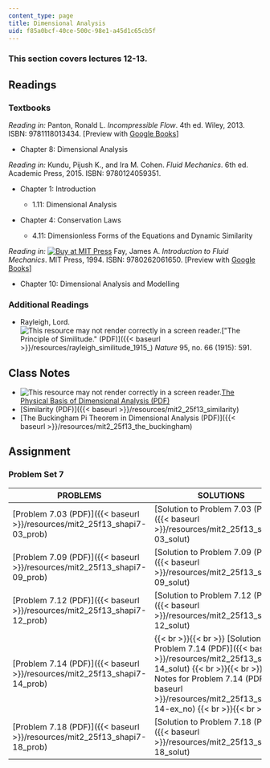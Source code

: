 ```yaml
---
content_type: page
title: Dimensional Analysis
uid: f85a0bcf-40ce-500c-98e1-a45d1c65cb5f
---
```


### This section covers lectures 12-13.

Readings
--------

### Textbooks

_Reading in:_ Panton, Ronald L. _Incompressible Flow_. 4th ed. Wiley, 2013. ISBN: 9781118013434. \[Preview with [Google Books](http://books.google.com/books?id=sa4eAAAAQBAJ&pg=PAfrontcover)\]

*   Chapter 8: Dimensional Analysis

_Reading in:_ Kundu, Pijush K., and Ira M. Cohen. _Fluid Mechanics_. 6th ed. Academic Press, 2015. ISBN: 9780124059351.

*   Chapter 1: Introduction
    *   1.11: Dimensional Analysis

*   Chapter 4: Conservation Laws
    *   4.11: Dimensionless Forms of the Equations and Dynamic Similarity

_Reading in:_ [![Buy at MIT
Press](/images/mp_logo.gif)](https://mitpress.mit.edu/9780262061650) Fay, James A. _Introduction to Fluid Mechanics_. MIT Press, 1994. ISBN: 9780262061650. \[Preview with [Google Books](http://books.google.com/books?id=XGVpue4954wC&pg=PAfrontcover)\]

*   Chapter 10: Dimensional Analysis and Modelling

### Additional Readings

*   Rayleigh, Lord. ![This resource may not render correctly in a screen reader.](/images/inacessible.gif)["The Principle of Similitude." (PDF)]({{< baseurl >}}/resources/rayleigh_similitude_1915_) _Nature_ 95, no. 66 (1915): 591.

Class Notes
-----------

*   ![This resource may not render correctly in a screen reader.](/images/inacessible.gif)[The Physical Basis of Dimensional Analysis (PDF)](http://web.mit.edu/2.25/www/pdf/DA_unified.pdf)
*   [Similarity (PDF)]({{< baseurl >}}/resources/mit2_25f13_similarity)
*   [The Buckingham Pi Theorem in Dimensional Analysis (PDF)]({{< baseurl >}}/resources/mit2_25f13_the_buckingham)

Assignment
----------

### Problem Set 7

| PROBLEMS | SOLUTIONS |
| --- | --- |
| [Problem 7.03 (PDF)]({{< baseurl >}}/resources/mit2_25f13_shapi7-03_prob) | [Solution to Problem 7.03 (PDF)]({{< baseurl >}}/resources/mit2_25f13_shapi7-03_solut) |
| [Problem 7.09 (PDF)]({{< baseurl >}}/resources/mit2_25f13_shapi7-09_prob) | [Solution to Problem 7.09 (PDF)]({{< baseurl >}}/resources/mit2_25f13_shapi7-09_solut) |
| [Problem 7.12 (PDF)]({{< baseurl >}}/resources/mit2_25f13_shapi7-12_prob) | [Solution to Problem 7.12 (PDF)]({{< baseurl >}}/resources/mit2_25f13_shapi7-12_solut) |
| [Problem 7.14 (PDF)]({{< baseurl >}}/resources/mit2_25f13_shapi7-14_prob) |  {{< br >}}{{< br >}} [Solution to Problem 7.14 (PDF)]({{< baseurl >}}/resources/mit2_25f13_shapi7-14_solut) {{< br >}}{{< br >}} [Extra Notes for Problem 7.14 (PDF)]({{< baseurl >}}/resources/mit2_25f13_shap7-14-ex_no) {{< br >}}{{< br >}}  |
| [Problem 7.18 (PDF)]({{< baseurl >}}/resources/mit2_25f13_shapi7-18_prob) | [Solution to Problem 7.18 (PDF)]({{< baseurl >}}/resources/mit2_25f13_shapi7-18_solut)